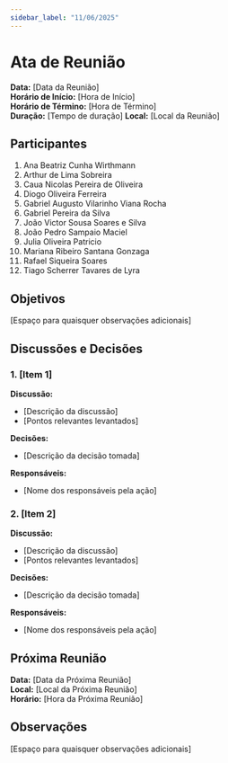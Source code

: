 ```yaml
---
sidebar_label: "11/06/2025"
---
```


# Ata de Reunião

**Data:** [Data da Reunião]  
**Horário de Início:** [Hora de Início]  
**Horário de Término:** [Hora de Término]  
**Duração:**  [Tempo de duração]
**Local:** [Local da Reunião]

## Participantes
1. Ana Beatriz Cunha Wirthmann
2. Arthur de Lima Sobreira
3. Caua Nicolas Pereira de Oliveira
4. Diogo Oliveira Ferreira
5. Gabriel Augusto Vilarinho Viana Rocha
6. Gabriel Pereira da Silva
7. João Victor Sousa Soares e Silva
8. João Pedro Sampaio Maciel
9. Julia Oliveira Patricio
10. Mariana Ribeiro Santana Gonzaga
11. Rafael Siqueira Soares
12. Tiago Scherrer Tavares de Lyra

## Objetivos
[Espaço para quaisquer observações adicionais]

## Discussões e Decisões

### 1. [Item 1]
**Discussão:**
- [Descrição da discussão]
- [Pontos relevantes levantados]

**Decisões:**
- [Descrição da decisão tomada]

**Responsáveis:**
- [Nome dos responsáveis pela ação]

### 2. [Item 2]
**Discussão:**
- [Descrição da discussão]
- [Pontos relevantes levantados]

**Decisões:**
- [Descrição da decisão tomada]

**Responsáveis:**
- [Nome dos responsáveis pela ação]

## Próxima Reunião
**Data:** [Data da Próxima Reunião]  
**Local:** [Local da Próxima Reunião]  
**Horário:** [Hora da Próxima Reunião]  

## Observações
[Espaço para quaisquer observações adicionais]